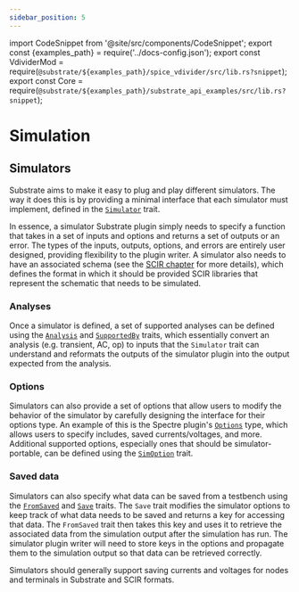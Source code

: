 ```yaml
---
sidebar_position: 5
---
```


import CodeSnippet from '@site/src/components/CodeSnippet';
export const {examples_path} = require('../docs-config.json');
export const VdividerMod = require(`@substrate/${examples_path}/spice_vdivider/src/lib.rs?snippet`);
export const Core = require(`@substrate/${examples_path}/substrate_api_examples/src/lib.rs?snippet`);

# Simulation

## Simulators

Substrate aims to make it easy to plug and play different simulators. The way it does this is by providing a
minimal interface that each simulator must implement, defined in the [`Simulator`](https://api.substratelabs.io/substrate/simulation/trait.Simulator.html) trait.

In essence, a simulator Substrate plugin simply needs to specify a function that takes in a set of inputs and options and returns a set of outputs or an error. The types of the inputs, outputs, options, and errors are entirely user designed, providing flexibility to the plugin writer. A simulator also needs to have an associated schema (see the [SCIR chapter](./scir.md) for more details), which defines the format in which it should be provided SCIR libraries that represent the schematic that needs to be simulated.

### Analyses

Once a simulator is defined, a set of supported analyses can be defined using the [`Analysis`](https://api.substratelabs.io/substrate/simulation/trait.SupportedBy.html) and [`SupportedBy`](https://api.substratelabs.io/substrate/simulation/trait.SupportedBy.html) traits, which essentially convert an analysis (e.g. transient, AC, op) to inputs that the `Simulator` trait can understand and reformats the outputs of the simulator plugin into the output expected from the analysis.

### Options

Simulators can also provide a set of options that allow users to modify the behavior of the simulator by carefully designing the interface for their options type. An example of this is the Spectre plugin's [`Options`](https://api.substratelabs.io/spectre/struct.Options.html) type, which allows users to specify includes, saved currents/voltages, and more. Additional supported options, especially ones that should be simulator-portable, can be defined using the [`SimOption`](https://api.substratelabs.io/substrate/simulation/options/trait.SimOption.html) trait.

### Saved data

Simulators can also specify what data can be saved from a testbench using the 
[`FromSaved`](https://api.substratelabs.io/substrate/simulation/data/trait.FromSaved.html) and 
[`Save`](https://api.substratelabs.io/substrate/simulation/data/trait.Save.html) traits. The `Save` 
trait modifies the simulator options to keep track of what data needs to be saved and returns a key for 
accessing that data. The `FromSaved` trait then takes this key and uses it to retrieve the associated data 
from the simulation output after the simulation has run. The simulator plugin writer will need to 
store keys in the options and propagate them to the simulation output so that data can be retrieved correctly.

Simulators should generally support saving currents and voltages for nodes and terminals in Substrate and SCIR formats.
